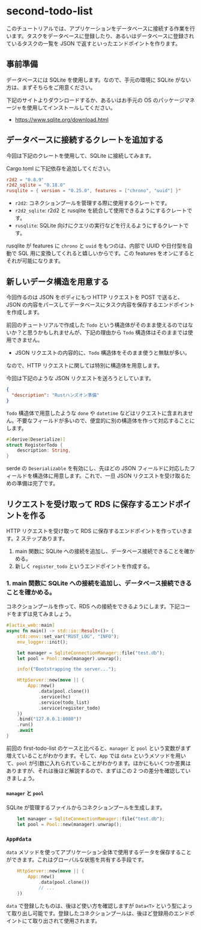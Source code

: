 # second-todo-list

このチュートリアルでは、アプリケーションをデータベースに接続する作業を行います。タスクをデータベースに登録したり、あるいはデータベースに登録されているタスクの一覧を JSON で返すといったエンドポイントを作ります。

## 事前準備

データベースには SQLite を使用します。なので、手元の環境に SQLite がない方は、まずそちらをご用意ください。

下記のサイトよりダウンロードするか、あるいはお手元の OS のパッケージマネージャを使用してインストールしてください。

- https://www.sqlite.org/download.html

## データベースに接続するクレートを追加する

今回は下記のクレートを使用して、SQLite に接続してみます。

Cargo.toml に下記依存を追加してください。

```toml
r2d2 = "0.8.9"
r2d2_sqlite = "0.18.0"
rusqlite = { version = "0.25.0", features = ["chrono", "uuid"] }"
```

- `r2d2`: コネクションプールを管理する際に使用するクレートです。
- `r2d2_sqlite`: r2d2 と rusqlite を統合して使用できるようにするクレートです。
- `rusqlite`: SQLite 向けにクエリの実行などを行えるようにするクレートです。

rusqlite が features に `chrono` と `uuid` をもつのは、内部で UUID や日付型を自動で SQL 用に変換してくれると嬉しいからです。この features をオンにするとそれが可能になります。

## 新しいデータ構造を用意する

今回作るのは JSON をボディにもつ HTTP リクエストを POST で送ると、JSON の内容をパースしてデータベースにタスク内容を保存するエンドポイントを作成します。

前回のチュートリアルで作成した `Todo` という構造体がそのまま使えるのではないか？と思うかもしれませんが、下記の理由から `Todo` 構造体はそのままでは使用できません。

- JSON リクエストの内容的に、`Todo` 構造体をそのまま使うと無駄が多い。

なので、HTTP リクエストに関しては特別に構造体を用意します。

今回は下記のような JSON リクエストを送ろうとしています。

```json
{
  "description": "Rustハンズオン準備"
}
```

`Todo` 構造体で用意したような `done` や `datetime` などはリクエストに含まれません。不要なフィールドが多いので、便宜的に別の構造体を作って対応することにします。

```rust
#[derive(Deserialize)]
struct RegisterTodo {
    description: String,
}
```

serde の `Deserializable` を有効にし、先ほどの JSON フィールドに対応したフィールドを構造体に用意します。これで、一旦 JSON リクエストを受け取るための準備は完了です。

## リクエストを受け取って RDS に保存するエンドポイントを作る

HTTP リクエストを受け取って RDS に保存するエンドポイントを作っていきます。2 ステップあります。

1. main 関数に SQLite への接続を追加し、データベース接続できることを確かめる。
2. 新しく `register_todo` というエンドポイントを作成する。

### 1. main 関数に SQLite への接続を追加し、データベース接続できることを確かめる。

コネクションプールを作って、RDS への接続をできるようにします。下記コードをまずは見てみましょう。

```rust
#[actix_web::main]
async fn main() -> std::io::Result<()> {
    std::env::set_var("RUST_LOG", "INFO");
    env_logger::init();

    let manager = SqliteConnectionManager::file("test.db");
    let pool = Pool::new(manager).unwrap();

    info!("Bootstrapping the server...");

    HttpServer::new(move || {
        App::new()
            .data(pool.clone())
            .service(hc)
            .service(todo_list)
            .service(register_todo)
    })
    .bind("127.0.0.1:8080")?
    .run()
    .await
}
```

前回の first-todo-list のケースと比べると、`manager` と `pool` という変数がまず増えていることがわかります。そして、`App` では `data` というメソッドを用いて、`pool` が引数に入れられていることがわかります。ほかにもいくつか差異はありますが、それは後ほど解説するので、まずはこの 2 つの差分を確認していきましょう。

#### `manager` と `pool`

SQLite が管理するファイルからコネクションプールを生成します。

```rust
    let manager = SqliteConnectionManager::file("test.db");
    let pool = Pool::new(manager).unwrap();
```

### `App#data`

`data` メソッドを使ってアプリケーション全体で使用するデータを保存することができます。これはグローバルな状態を共有する手段です。

```rust
    HttpServer::new(move || {
        App::new()
            .data(pool.clone())
            // ...
    })
```

`data` で登録したものは、後ほど使い方を確認しますが `Data<T>` という型によって取り出し可能です。登録したコネクションプールは、後ほど登録用のエンドポイントにて取り出されて使用されます。
